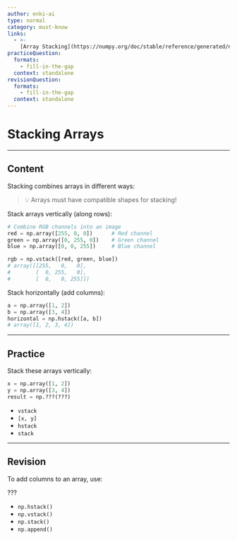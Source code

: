 ```yaml
---
author: enki-ai
type: normal
category: must-know
links:
  - >-
    [Array Stacking](https://numpy.org/doc/stable/reference/generated/numpy.stack.html){website}
practiceQuestion:
  formats:
    - fill-in-the-gap
  context: standalone
revisionQuestion:
  formats:
    - fill-in-the-gap
  context: standalone
---
```


# Stacking Arrays

---

## Content

Stacking combines arrays in different ways:

> 💡 Arrays must have compatible shapes for stacking!

Stack arrays vertically (along rows):

```python
# Combine RGB channels into an image
red = np.array([255, 0, 0])      # Red channel
green = np.array([0, 255, 0])    # Green channel
blue = np.array([0, 0, 255])     # Blue channel

rgb = np.vstack([red, green, blue])
# array([[255,   0,   0],
#        [  0, 255,   0],
#        [  0,   0, 255]])
```

Stack horizontally (add columns):

```python
a = np.array([1, 2])
b = np.array([3, 4])
horizontal = np.hstack([a, b])
# array([1, 2, 3, 4])
```

---

## Practice

Stack these arrays vertically:

```python
x = np.array([1, 2])
y = np.array([3, 4])
result = np.???(???)
```

- `vstack`
- `[x, y]`
- `hstack`
- `stack`

---

## Revision

To add columns to an array, use:

???

- `np.hstack()`
- `np.vstack()`
- `np.stack()`
- `np.append()`
